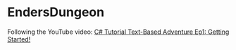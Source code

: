 # EndersDungeon

Following the YouTube video: [C# Tutorial Text-Based Adventure Ep1: Getting Started!](https://www.youtube.com/watch?v=EURyF4U5OKw&list=PL04Naussmr9dWEMfIDE9trydZQda897bc)